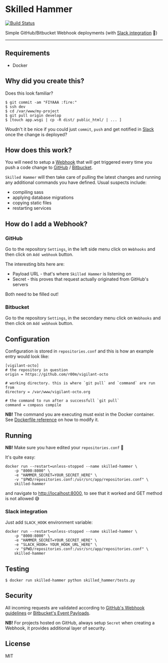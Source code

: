 # Skilled Hammer

[![Build Status](https://travis-ci.org/r00m/skilled-hammer.svg?branch=master)](https://travis-ci.org/r00m/skilled-hammer)

Simple GitHub/Bitbucket Webhook deployments (with [Slack integration](#slack-integration) :tada:)

---

## Requirements

* Docker

## Why did you create this?

Does this look familiar?

```
$ git commit -am "FIYAAA :fire:"
$ ssh dev
$ cd /var/www/my-project
$ git pull origin develop
$ [touch app.wsgi | cp -R dist/ public_html/ | ... ]
```

Woudn't it be nice if you could just `commit`, `push` and get notified in [Slack](https://slack.com) once the change is deployed?

## How does this work?

You will need to setup a [Webhook](https://en.wikipedia.org/wiki/Webhook) that will get triggered every time you push a code change to [GitHub](https://github.com) / [Bitbucket](https://bitbucket.org). 

`Skilled Hammer` will then take care of pulling the latest changes and running any additional commands you have defined. Usual suspects include:

- compiling sass
- applying database migrations
- copying static files
- restarting services

## How do I add a Webhook?

### GitHub

Go to the repository `Settings`, in the left side menu click on `Webhooks` and then click on `Add webhook` button.

The interesting bits here are:

- Payload URL - that's where `Skilled Hammer` is listening on
- Secret - this proves that request actually originated from GitHub's servers

Both need to be filled out!

### Bitbucket

Go to the repository `Settings`, in the secondary menu click on `Webhooks` and then click on `Add webhook` button.

## Configuration

Configuration is stored in `repositories.conf` and this is how an example entry would look like:

```
[vigilant-octo]
# the repository in question
origin = https://github.com/r00m/vigilant-octo

# working directory. this is where `git pull` and `command` are run from
directory = /var/www/vigilant-octo.org

# the command to run after a successfull `git pull`
command = compass compile
```

**NB!** The command you are executing must exist in the Docker container. See [Dockerfile reference](https://docs.docker.com/engine/reference/builder/) on how to modify it.

## Running

**NB!** Make sure you have edited your `repositories.conf` :eyes:

It's quite easy:

```
docker run --restart=unless-stopped --name skilled-hammer \
	-p "8000:8000" \
	-e "HAMMER_SECRET=YOUR_SECRET_HERE" \
	-v "$PWD/repositories.conf:/usr/src/app/repositories.conf" \
	skilled-hammer
```

and navigate to [http://localhost:8000](http://localhost:8000), to see that it worked and GET method is not allowed :sweat_smile:

### Slack integration

Just add `SLACK_HOOK` environment variable:

```
docker run --restart=unless-stopped --name skilled-hammer \
	-p "8000:8000" \
	-e "HAMMER_SECRET=YOUR_SECRET_HERE" \
	-e "SLACK_HOOK= YOUR_HOOK_URL_HERE" \
	-v "$PWD/repositories.conf:/usr/src/app/repositories.conf" \
	skilled-hammer
```

## Testing

```
$ docker run skilled-hammer python skilled_hammer/tests.py
```

## Security

All incoming requests are validated according to [GitHub's Webhook guidelines](https://developer.github.com/webhooks/#payloads) or [Bitbucket's Event Payloads](https://confluence.atlassian.com/bitbucket/event-payloads-740262817.html).

**NB!** For projects hosted on GitHub, always setup `Secret` when creating a Webhook, it provides additional layer of security.

## License

MIT
